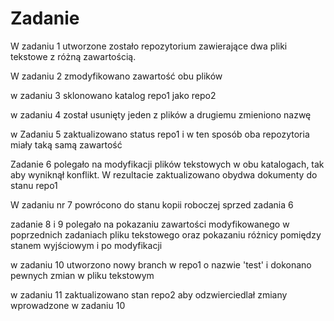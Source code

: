 # Zadanie
W zadaniu 1 utworzone zostało repozytorium zawierające dwa pliki tekstowe z różną zawartością. 

W zadaniu 2 zmodyfikowano zawartość obu plików 

w zadaniu 3 sklonowano katalog repo1 jako repo2

w zadaniu 4 został usunięty jeden z plików a drugiemu zmieniono nazwę 

w Zadaniu 5 zaktualizowano status repo1 i w ten sposób oba repozytoria miały taką samą zawartość

Zadanie 6 polegało na modyfikacji plików tekstowych w obu katalogach, tak aby wyniknął konflikt. W rezultacie zaktualizowano obydwa dokumenty do stanu repo1

W zadaniu nr 7 powrócono do stanu kopii roboczej sprzed zadania 6

zadanie 8 i 9 polegało na pokazaniu zawartości modyfikowanego w poprzednich zadaniach pliku tekstowego oraz pokazaniu różnicy pomiędzy stanem wyjściowym i po modyfikacji

w zadaniu 10 utworzono nowy branch w repo1 o nazwie 'test' i dokonano pewnych zmian w pliku tekstowym

w zadaniu 11 zaktualizowano stan repo2 aby odzwierciedlał zmiany wprowadzone w zadaniu 10
